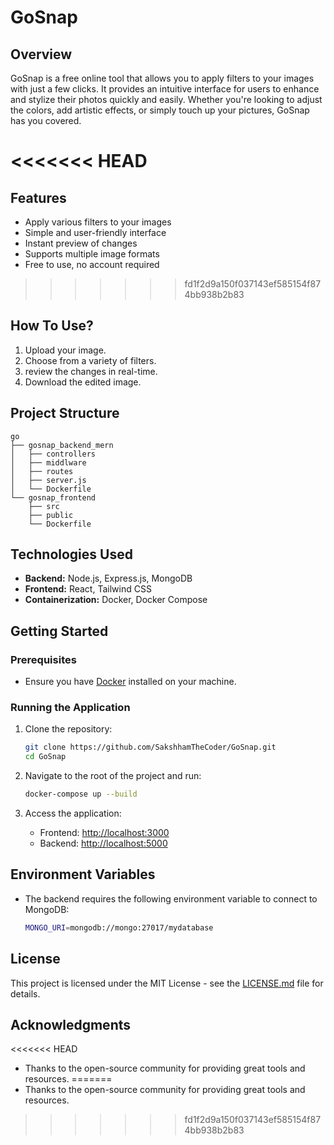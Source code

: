 # GoSnap

## Overview

GoSnap is a free online tool that allows you to apply filters to your images with just a few clicks. It provides an intuitive interface for users to enhance and stylize their photos quickly and easily. Whether you're looking to adjust the colors, add artistic effects, or simply touch up your pictures, GoSnap has you covered.

<<<<<<< HEAD
=======
## Features

- Apply various filters to your images
- Simple and user-friendly interface
- Instant preview of changes
- Supports multiple image formats
- Free to use, no account required

>>>>>>> fd1f2d9a150f037143ef585154f874bb938b2b83
## How To Use?
1. Upload your image.
2. Choose from a variety of filters.
3. review the changes in real-time.
4. Download the edited image.

## Project Structure

```
go
├── gosnap_backend_mern
│   ├── controllers
│   ├── middlware
│   ├── routes
│   ├── server.js
│   └── Dockerfile
└── gosnap_frontend
    ├── src
    ├── public
    └── Dockerfile
```

## Technologies Used

- **Backend:** Node.js, Express.js, MongoDB
- **Frontend:** React, Tailwind CSS
- **Containerization:** Docker, Docker Compose

## Getting Started

### Prerequisites

- Ensure you have [Docker](https://www.docker.com/products/docker-desktop) installed on your machine.

### Running the Application

1. Clone the repository:

   ```bash
   git clone https://github.com/SakshhamTheCoder/GoSnap.git
   cd GoSnap
   ```

2. Navigate to the root of the project and run:

   ```bash
   docker-compose up --build
   ```

3. Access the application:
   - Frontend: [http://localhost:3000](http://localhost:3000)
   - Backend: [http://localhost:5000](http://localhost:5000)

## Environment Variables

- The backend requires the following environment variable to connect to MongoDB:
  
  ```bash
  MONGO_URI=mongodb://mongo:27017/mydatabase
  ```

## License

This project is licensed under the MIT License - see the [LICENSE.md](LICENSE.md) file for details.

## Acknowledgments

<<<<<<< HEAD
- Thanks to the open-source community for providing great tools and resources.
=======
- Thanks to the open-source community for providing great tools and resources.
>>>>>>> fd1f2d9a150f037143ef585154f874bb938b2b83
